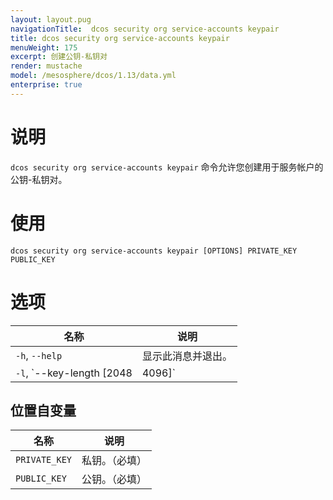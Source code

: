 ```yaml
---
layout: layout.pug
navigationTitle:  dcos security org service-accounts keypair
title: dcos security org service-accounts keypair
menuWeight: 175
excerpt: 创建公钥-私钥对
render: mustache
model: /mesosphere/dcos/1.13/data.yml
enterprise: true
---
```


# 说明

`dcos security org service-accounts keypair` 命令允许您创建用于服务帐户的公钥-私钥对。

# 使用

```
dcos security org service-accounts keypair [OPTIONS] PRIVATE_KEY PUBLIC_KEY
```

# 选项

| 名称 | 说明 |
|---------|-------------|
| `-h`, `--help`| 显示此消息并退出。|
| `-l`, `--key-length [2048|4096]` | RSA 密钥长度。 |

## 位置自变量

| 名称 | 说明 |
|---------|-------------|
| `PRIVATE_KEY` | 私钥。（必填）|
| `PUBLIC_KEY` | 公钥。（必填）|

